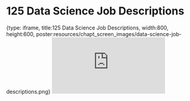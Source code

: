 # 125 Data Science Job Descriptions
 
{type: iframe, title:125 Data Science Job Descriptions, width:800, height:600, poster:resources/chapt_screen_images/data-science-job-descriptions.png}
![](https://datatrail-jhu.github.io/DataTrail_ReOrg/no_toc/data-science-job-descriptions.html)
 

 
